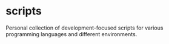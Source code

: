 # scripts
Personal collection of development-focused scripts for various programming languages and different environments.
